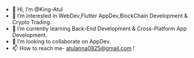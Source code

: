 - 👋 Hi, I’m @King-Atul
- 👀 I’m interested in WebDev,Flutter AppDev,BlockChain Development & Crypto Trading.
- 🌱 I’m currently learning Back-End Development & Cross-Platform App Development.
- 💞️ I’m looking to collaborate on AppDev.
- 📫 How to reach me- atulanna0825@gmail.com !

<!---
King-Atul/King-Atul is a ✨ special ✨ repository because its `README.md` (this file) appears on your GitHub profile.
You can click the Preview link to take a look at your changes.
--->
